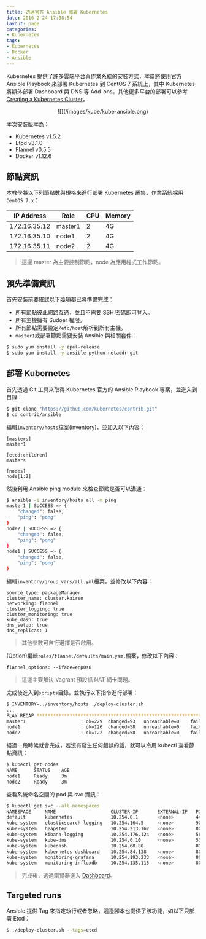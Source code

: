 ```yaml
---
title: 透過官方 Ansible 部署 Kubernetes
date: 2016-2-24 17:08:54
layout: page
categories:
- Kubernetes
tags:
- Kubernetes
- Docker
- Ansible
---
```

Kubernetes 提供了許多雲端平台與作業系統的安裝方式，本篇將使用官方 Ansible Playbook 來部署 Kubernetes 到 CentOS 7 系統上，其中 Kubernetes 將額外部署 Dashboard 與 DNS 等 Add-ons。其他更多平台的部署可以參考 [Creating a Kubernetes Cluster](https://kubernetes.io/docs/getting-started-guides/)。

<center>![](/images/kube/kube-ansible.png)</center>

本次安裝版本為：
* Kubernetes v1.5.2
* Etcd v3.1.0
* Flannel v0.5.5
* Docker v1.12.6

<!--more-->

## 節點資訊
本教學將以下列節點數與規格來進行部署 Kubernetes 叢集，作業系統採用`CentOS 7.x`：

| IP Address  |   Role   |   CPU    |   Memory   |
|-------------|----------|----------|------------|
|172.16.35.12 |  master1 |    2     |     4G     |
|172.16.35.10 |  node1   |    2     |     4G     |
|172.16.35.11 |  node2   |    2     |     4G     |

> 這邊 master 為主要控制節點，node 為應用程式工作節點。

## 預先準備資訊
首先安裝前要確認以下幾項都已將準備完成：
* 所有節點彼此網路互通，並且不需要 SSH 密碼即可登入。
* 所有主機擁有 Sudoer 權限。
* 所有節點需要設定`/etc/host`解析到所有主機。
* `master1`或部署節點需要安裝 Ansible 與相關套件：
```sh
$ sudo yum install -y epel-release
$ sudo yum install -y ansible python-netaddr git
```

## 部署 Kubernetes
首先透過 Git 工具來取得 Kubernetes 官方的 Ansible Playbook 專案，並進入到目錄：
```sh
$ git clone "https://github.com/kubernetes/contrib.git"
$ cd contrib/ansible
```

編輯`inventory/hosts`檔案(inventory)，並加入以下內容：
```
[masters]
master1

[etcd:children]
masters

[nodes]
node[1:2]
```

然後利用 Ansible ping module 來檢查節點是否可以溝通：
```sh
$ ansible -i inventory/hosts all -m ping
master1 | SUCCESS => {
    "changed": false,
    "ping": "pong"
}
node2 | SUCCESS => {
    "changed": false,
    "ping": "pong"
}
node1 | SUCCESS => {
    "changed": false,
    "ping": "pong"
}
```

編輯`inventory/group_vars/all.yml`檔案，並修改以下內容：
```
source_type: packageManager
cluster_name: cluster.kairen
networking: flannel
cluster_logging: true
cluster_monitoring: true
kube_dash: true
dns_setup: true
dns_replicas: 1
```
> 其他參數可自行選擇是否啟用。

(Option)編輯`roles/flannel/defaults/main.yaml`檔案，修改以下內容：
```
flannel_options: --iface=enp0s8
```
> 這邊主要解決 Vagrant 預設抓 NAT 網卡問題。

完成後進入到`scripts`目錄，並執行以下指令進行部署：
```sh
$ INVENTORY=../inventory/hosts ./deploy-cluster.sh
...
PLAY RECAP *********************************************************************
master1                    : ok=229  changed=93   unreachable=0    failed=0
node1                      : ok=126  changed=58   unreachable=0    failed=0
node2                      : ok=122  changed=58   unreachable=0    failed=0
```

經過一段時候就會完成，若沒有發生任何錯誤的話，就可以令用 kubectl 查看節點資訊：
```sh
$ kubectl get nodes
NAME      STATUS    AGE
node1     Ready     3m
node2     Ready     3m
```

查看系統命名空間的 pod 與 svc 資訊：
```sh
$ kubectl get svc --all-namespaces
NAMESPACE     NAME                    CLUSTER-IP       EXTERNAL-IP   PORT(S)             AGE
default       kubernetes              10.254.0.1       <none>        443/TCP             3h
kube-system   elasticsearch-logging   10.254.164.5     <none>        9200/TCP            3h
kube-system   heapster                10.254.213.162   <none>        80/TCP              3h
kube-system   kibana-logging          10.254.176.124   <none>        5601/TCP            3h
kube-system   kube-dns                10.254.0.10      <none>        53/UDP,53/TCP       3h
kube-system   kubedash                10.254.68.80                   80/TCP              3h
kube-system   kubernetes-dashboard    10.254.84.138    <none>        80/TCP              3h
kube-system   monitoring-grafana      10.254.193.233   <none>        80/TCP              3h
kube-system   monitoring-influxdb     10.254.135.115   <none>        8083/TCP,8086/TCP   3h
```
> 完成後，透過瀏覽器進入 [Dashboard](http://k8s-master:8080/ui)。

## Targeted runs
Ansible 提供 Tag 來指定執行或者忽略，這邊腳本也提供了該功能，如以下只部署 Etcd：
```sh
$ ./deploy-cluster.sh --tags=etcd
```
